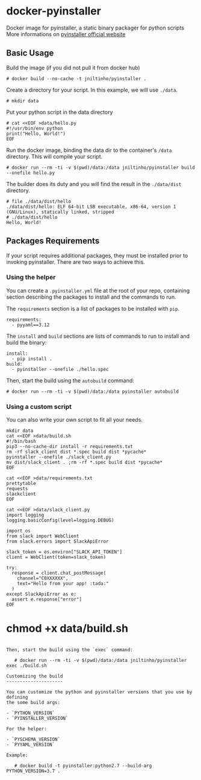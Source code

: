 docker-pyinstaller
==========

Docker image for pyinstaller, a static binary packager for python scripts
More informations on [pyinstaller official website](http://www.pyinstaller.org/)

Basic Usage
-----------

Build the image (if you did not pull it from docker hub)

    # docker build --no-cache -t jniltinho/pyinstaller .

Create a directory for your script. In this example, we will use `./data`.

    # mkdir data

Put your python script in the data directory

    # cat <<EOF >data/hello.py
    #!/usr/bin/env python
    print("Hello, World!")
    EOF

Run the docker image, binding the data dir to the container's `/data` directory.
This will compile your script.

    # docker run --rm -ti -v $(pwd)/data:/data jniltinho/pyinstaller build --onefile hello.py

The builder does its duty and you will find the result in the `./data/dist` directory.

    # file ./data/dist/hello
    ./data/dist/hello: ELF 64-bit LSB executable, x86-64, version 1 (GNU/Linux), statically linked, stripped
    # ./data/dist/hello
    Hello, World!

Packages Requirements
---------------------

If your script requires additional packages, they must be installed prior to
invoking pyinstaller. There are two ways to achieve this.

### Using the helper

You can create a `.pyinstaller.yml` file at the root of your repo, containing
section describing the packages to install and the commands to run.

The `requirements` section is a list of packages to be installed with `pip`.

    requirements:
      - pyyaml==3.12

The `install` and `build` sections are lists of commands to run to install and
build the binary:

    install:
      - pip install .
    build:
      - pyinstaller --onefile ./hello.spec

Then, start the build using the `autobuild` command:

    # docker run --rm -ti -v $(pwd)/data:/data pyinstaller autobuild

### Using a custom script

You can also write your own script to fit all your needs.

```shell
mkdir data
cat <<EOF >data/build.sh
#!/bin/bash
pip3 --no-cache-dir install -r requirements.txt
rm -rf slack_client dist *.spec build dist *pycache*
pyinstaller --onefile ./slack_client.py
mv dist/slack_client . ;rm -rf *.spec build dist *pycache*
EOF
 
cat <<EOF >data/requirements.txt
prettytable
requests
slackclient
EOF

cat <<EOF >data/slack_client.py
import logging
logging.basicConfig(level=logging.DEBUG)

import os
from slack import WebClient
from slack.errors import SlackApiError

slack_token = os.environ["SLACK_API_TOKEN"]
client = WebClient(token=slack_token)

try:
  response = client.chat_postMessage(
    channel="C0XXXXXX",
    text="Hello from your app! :tada:"
  )
except SlackApiError as e:
  assert e.response["error"]
EOF
```

 # chmod +x data/build.sh
 ```
 
Then, start the build using the `exec` command:

    # docker run --rm -ti -v $(pwd)/data:/data jniltinho/pyinstaller exec ./build.sh

Customizing the build
---------------------

You can customize the python and pyinstaller versions that you use by defining
the some build args:

- `PYTHON_VERSION`
- `PYINSTALLER_VERSION`

For the helper:

- `PYSCHEMA_VERSION`
- `PYYAML_VERSION`

Example:

    # docker build -t pyinstaller:python2.7 --build-arg PYTHON_VERSION=3.7 .

